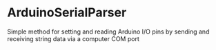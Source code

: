 # ArduinoSerialParser
Simple method for setting and reading Arduino I/O pins by sending and receiving string data via a computer COM port
